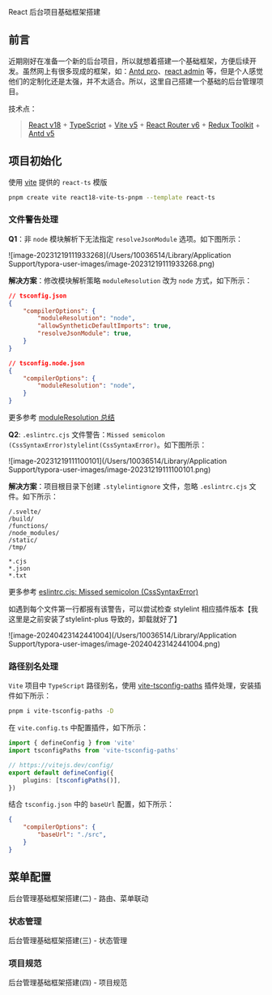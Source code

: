 React 后台项目基础框架搭建

## 前言

近期刚好在准备一个新的后台项目，所以就想着搭建一个基础框架，方便后续开发。虽然网上有很多现成的框架，如：[Antd pro](https://pro.ant.design/zh-CN/)、[react admin](https://marmelab.com/react-admin/) 等，但是个人感觉他们的定制化还是太强，并不太适合。所以，这里自己搭建一个基础的后台管理项目。

技术点：

> [React v18](https://react.dev/) + [TypeScript](https://www.typescriptlang.org/) + [Vite v5](https://vitejs.dev/) + [React Router v6](https://reactrouter.com/en/main) + [Redux Toolkit](https://redux-toolkit.js.org/) + [Antd v5](https://ant.design/index-cn)

## 项目初始化

使用 [vite](https://vitejs.dev/guide/) 提供的 `react-ts` 模版

```zsh
pnpm create vite react18-vite-ts-pnpm --template react-ts
```

### 文件警告处理

**Q1**：非 `node` 模块解析下无法指定 `resolveJsonModule` 选项。如下图所示：

![image-20231219111933268](/Users/10036514/Library/Application Support/typora-user-images/image-20231219111933268.png)

**解决方案**：修改模块解析策略  `moduleResolution` 改为 `node` 方式，如下所示：

```json
// tsconfig.json
{
	"compilerOptions": {
		"moduleResolution": "node",
		"allowSyntheticDefaultImports": true,
		"resolveJsonModule": true,
	}
}

// tsconfig.node.json
{
	"compilerOptions": {
		"moduleResolution": "node",
	}
}
```

更多参考 [moduleResolution 总结](https://juejin.cn/post/7221551421833314360)

**Q2**: `.eslintrc.cjs` 文件警告：`Missed semicolon (CssSyntaxError)stylelint(CssSyntaxError)`。如下图所示：

![image-20231219111100101](/Users/10036514/Library/Application Support/typora-user-images/image-20231219111100101.png)

**解决方案**：项目根目录下创建 `.stylelintignore` 文件，忽略 `.eslintrc.cjs` 文件。如下所示：

```.stylelintignore
/.svelte/
/build/
/functions/
/node_modules/
/static/
/tmp/

*.cjs
*.json
*.txt
```

更多参考 [eslintrc.cjs: Missed semicolon (CssSyntaxError)](https://github.sheincorp.cn/stylelint/vscode-stylelint/issues/160)

如遇到每个文件第一行都报有该警告，可以尝试检查 stylelint 相应插件版本【我这里是之前安装了stylelint-plus 导致的，卸载就好了】

![image-20240423142441004](/Users/10036514/Library/Application Support/typora-user-images/image-20240423142441004.png)

### 路径别名处理

`Vite` 项目中 `TypeScript` 路径别名，使用 [vite-tsconfig-paths](https://www.npmjs.com/package/vite-tsconfig-paths) 插件处理，安装插件如下所示：

```zsh
pnpm i vite-tsconfig-paths -D
```

在 `vite.config.ts` 中配置插件，如下所示：

```typescript
import { defineConfig } from 'vite'
import tsconfigPaths from 'vite-tsconfig-paths'

// https://vitejs.dev/config/
export default defineConfig({
	plugins: [tsconfigPaths()],
})
```

结合 `tsconfig.json` 中的 `baseUrl` 配置，如下所示：

```json
{
	"compilerOptions": {
		"baseUrl": "./src",
	}
}
```

## 菜单配置

后台管理基础框架搭建(二) - 路由、菜单联动

### 状态管理

后台管理基础框架搭建(三) - 状态管理

### 项目规范

后台管理基础框架搭建(四) - 项目规范
